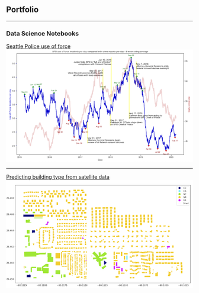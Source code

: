 ## Portfolio

---

### Data Science Notebooks

[Seattle Police use of force](/Jupyter_Notebooks/Seattle_Police_Use_of_Force.html)
<img src="images/SPD_Use_of_Force.png?raw=true"/>

---
[Predicting building type from satellite data](/Jupyter_Notebooks/predict_building_type_from_footprint.html)
<img src="/Jupyter_Notebooks/images/building_predictions.png?raw=true"/>

